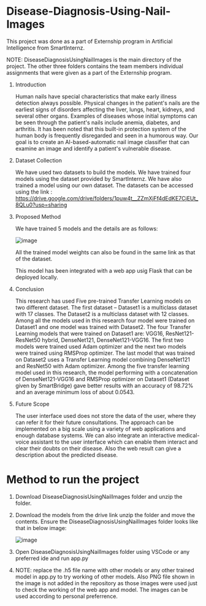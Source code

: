 # Disease-Diagnosis-Using-Nail-Images

This project was done as a part of Externship program in Artificial Intelligence from SmartInternz.

NOTE: DiseaseDiagnosisUsingNailImages is the main directory of the project. The other three folders contains the team members individual assignments that were given as a part of the Externship program.

1.	Introduction

  	Human nails have special characteristics that make early illness detection always possible. Physical changes in the patient's nails are the earliest signs of disorders affecting the liver, lungs, heart, kidneys, and several other organs. Examples of diseases whose initial symptoms can be seen through the patient's nails include anemia, diabetes, and arthritis. It has been noted that this built-in protection system of the human body is frequently disregarded and seen in a humorous way. Our goal is to create an AI-based-automatic nail image classifier that can examine an image and identify a patient's vulnerable disease. 

2. Dataset Collection

   We have used two datasets to build the models. We have trained four models using the dataset provided by SmartInternz. We have also trained a model using our own dataset. The datasets can be accessed using the link : https://drive.google.com/drive/folders/1puw4t__ZZmXjFf4dEdKE7CjEUt_8QLu0?usp=sharing

3. Proposed Method

   We have trained 5 models and the details are as follows:
   
   ![image](https://github.com/Varshinits/Disease-Diagnosis-Using-Nail-Images/assets/83009058/10a72b2e-a5e3-40e8-9711-ced4f856e7b4)

    All the trained model weights can also be found in the same link as that of the dataset.

     This model has been integrated with a web app usig Flask that can be deployed locally.
  
5. Conclusion

   This research has used Five pre-trained Transfer Learning models on two different dataset. The first dataset – Dataset1 is a multiclass dataset with 17 classes. The Dataset2 is a multiclass dataset with 12 classes. Among all the models used in this research four model were trained on Dataset1 and one model was trained with Dataset2. The four Transfer Learning models that were trained on Dataset1 are: VGG16, ResNet121-ResNet50 hybrid, DenseNet121, DenseNet121-VGG16. The first two models were trained used Adam optimizer and the next two models were trained using RMSProp optimizer. The last model that was trained on Dataset2 uses a Transfer Learning model combining DenseNet121 and ResNet50 with Adam optimizer. Among the five transfer learning model used in this research, the model performing with a concatenation of DenseNet121-VGG16 and RMSProp optimizer on Dataset1 (Dataset given by SmartBridge) gave better results with an accuracy of 98.72% and an average minimum loss of about 0.0543. 

6. Future Scope

   The user interface used does not store the data of the user, where they can refer it for their future consultations. The approach can be implemented on a big scale using a variety of web applications and enough database systems. We can also integrate an interactive medical-voice assistant to the user interface which can enable them interact and clear their doubts on their disease. Also the web result can give a description about the predicted disease.

# Method to run the project

1. Download DiseaseDiagnosisUsingNailImages folder and unzip the folder.
2. Download the models from the drive link unzip the folder and move the contents. Ensure the DiseaseDiagnosisUsingNailImages folder looks like that in below image:
   
   ![image](https://github.com/Varshinits/Disease-Diagnosis-Using-Nail-Images/assets/83009058/5aeec454-fcfd-4271-b1b7-88f4f6a3efa8)

3. Open DiseaseDiagnosisUsingNailImages folder using VSCode or any preferred ide and run app.py
4. NOTE: replace the .h5 file name with other models or any other trained model in app.py to try working of other models. Also PNG file shown in the image is not added in the repository as those images were used just to check the working of the web app and model. The images can be used according to personal preferrence.
